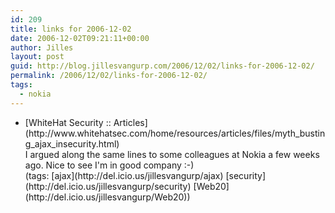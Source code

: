 ```yaml
---
id: 209
title: links for 2006-12-02
date: 2006-12-02T09:21:11+00:00
author: Jilles
layout: post
guid: http://blog.jillesvangurp.com/2006/12/02/links-for-2006-12-02/
permalink: /2006/12/02/links-for-2006-12-02/
tags:
  - nokia
---
```

<ul class="delicious">
	<li>
		<div class="delicious-link">[WhiteHat Security :: Articles](http://www.whitehatsec.com/home/resources/articles/files/myth_busting_ajax_insecurity.html)</div>
		<div class="delicious-extended">I argued along the same lines to some colleagues at Nokia a few weeks ago. Nice to see I'm in good company :-)</div>
		<div class="delicious-tags">(tags: [ajax](http://del.icio.us/jillesvangurp/ajax) [security](http://del.icio.us/jillesvangurp/security) [Web20](http://del.icio.us/jillesvangurp/Web20))</div>
	</li>
</ul>
